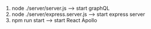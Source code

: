 1. node ./server/server.js --> start graphQL
2. node ./server/express.server.js --> start express server
3. npm run start --> start React Apollo